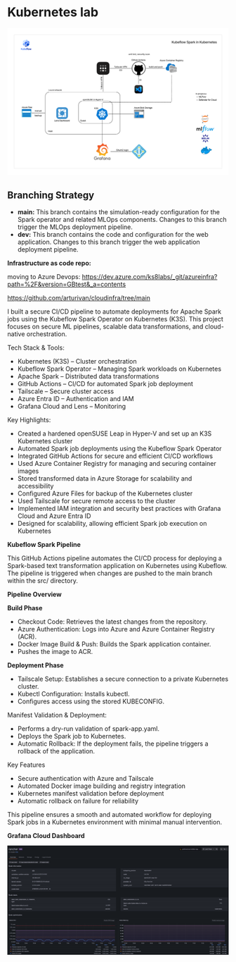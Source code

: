 # Kubernetes lab

![Architecture](images/MLOps.png)

## Branching Strategy

- **main:** This branch contains the simulation-ready configuration for the Spark operator and related MLOps components. Changes to this branch trigger the MLOps deployment pipeline.
- **dev:** This branch contains the code and configuration for the web application. Changes to this branch trigger the web application deployment pipeline.

**Infrastructure as code repo:**

moving to Azure Devops:
https://dev.azure.com/ks8labs/_git/azureinfra?path=%2F&version=GBtest&_a=contents

https://github.com/arturivan/cloudinfra/tree/main

I built a secure CI/CD pipeline to automate deployments for Apache Spark jobs using the Kubeflow Spark Operator on Kubernetes (K3S). This project focuses on secure ML pipelines, scalable data transformations, and cloud-native orchestration.

Tech Stack & Tools:

- Kubernetes (K3S) – Cluster orchestration
- Kubeflow Spark Operator – Managing Spark workloads on Kubernetes
- Apache Spark – Distributed data transformations
- GitHub Actions – CI/CD for automated Spark job deployment
- Tailscale – Secure cluster access
- Azure Entra ID – Authentication and IAM
- Grafana Cloud and Lens – Monitoring

Key Highlights:

- Created a hardened openSUSE Leap in Hyper-V and set up an K3S Kubernetes cluster
- Automated Spark job deployments using the Kubeflow Spark Operator
- Integrated GitHub Actions for secure and efficient CI/CD workflows
- Used Azure Container Registry for managing and securing container images
- Stored transformed data in Azure Storage for scalability and accessibility
- Configured Azure Files for backup of the Kubernetes cluster
- Used Tailscale for secure remote access to the cluster
- Implemented IAM integration and security best practices with Grafana Cloud and Azure Entra ID
- Designed for scalability, allowing efficient Spark job execution on Kubernetes

**Kubeflow Spark Pipeline**

This GitHub Actions pipeline automates the CI/CD process for deploying a Spark-based text transformation application on Kubernetes using Kubeflow. The pipeline is triggered when changes are pushed to the main branch within the src/ directory.

**Pipeline Overview**

**Build Phase**

- Checkout Code: Retrieves the latest changes from the repository.
- Azure Authentication: Logs into Azure and Azure Container Registry (ACR).
- Docker Image Build & Push: Builds the Spark application container.
- Pushes the image to ACR.

**Deployment Phase**

- Tailscale Setup: Establishes a secure connection to a private Kubernetes cluster.
- Kubectl Configuration: Installs kubectl.
- Configures access using the stored KUBECONFIG.

Manifest Validation & Deployment:

- Performs a dry-run validation of spark-app.yaml.
- Deploys the Spark job to Kubernetes.
- Automatic Rollback: If the deployment fails, the pipeline triggers a rollback of the application.

Key Features

- Secure authentication with Azure and Tailscale
- Automated Docker image building and registry integration
- Kubernetes manifest validation before deployment
- Automatic rollback on failure for reliability

This pipeline ensures a smooth and automated workflow for deploying Spark jobs in a Kubernetes environment with minimal manual intervention.

**Grafana Cloud Dashboard**

![Grafana](images/scr032255500.png)

